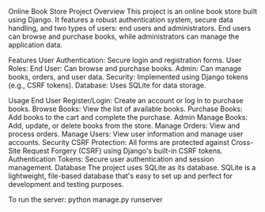 Online Book Store
Project Overview
This project is an online book store built using Django. It features a robust authentication system, secure data handling, and two types of users: end users and administrators. End users can browse and purchase books, while administrators can manage the application data.

Features
User Authentication: Secure login and registration forms.
User Roles:
End User: Can browse and purchase books.
Admin: Can manage books, orders, and user data.
Security: Implemented using Django tokens (e.g., CSRF tokens).
Database: Uses SQLite for data storage.

Usage
End User
Register/Login: Create an account or log in to purchase books.
Browse Books: View the list of available books.
Purchase Books: Add books to the cart and complete the purchase.
Admin
Manage Books: Add, update, or delete books from the store.
Manage Orders: View and process orders.
Manage Users: View user information and manage user accounts.
Security
CSRF Protection: All forms are protected against Cross-Site Request Forgery (CSRF) using Django's built-in CSRF tokens.
Authentication Tokens: Secure user authentication and session management.
Database
The project uses SQLite as its database. SQLite is a lightweight, file-based database that's easy to set up and perfect for development and testing purposes.

To run the server:
python manage.py runserver
